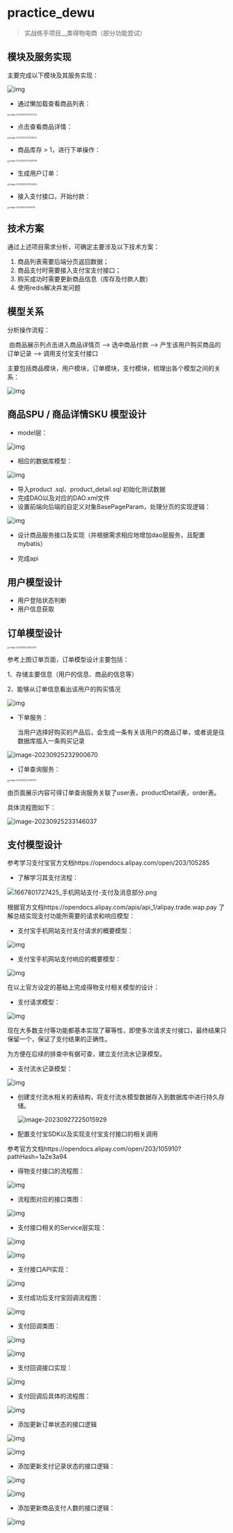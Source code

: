 # practice_dewu

> 实战练手项目__类得物电商（部分功能尝试）



## 模块及服务实现

主要完成以下模块及其服务实现：

![img](images/yuque_diagram.svg)



- 通过懒加载查看商品列表：

<img src="images/image-20230925213302330.png" alt="image-20230925213302330" style="zoom: 33%;" />

- 点击查看商品详情：

<img src="images/image-20230925213328632.png" alt="image-20230925213328632" style="zoom:33%;" />

- 商品库存 > 1，进行下单操作：

<img src="images/image-20230925213340548.png" alt="image-20230925213340548" style="zoom:33%;" />

- 生成用户订单：

<img src="images/image-20230925231542828.png" alt="image-20230925231542828" style="zoom:33%;" />

- 接入支付接口，开始付款：

<img src="images/image-20230925214411116.png" alt="image-20230925214411116" style="zoom:33%;" />



## 技术方案

通过上述项目需求分析，可确定主要涉及以下技术方案：

1. 商品列表需要后端分页返回数据；
2. 商品支付时需要接入支付宝支付接口；
3. 购买成功时需要更新商品信息（库存及付款人数）
4. 使用redis解决并发问题



## 模型关系

分析操作流程：

​       由商品展示列点击进入商品详情页 ——> 选中商品付款 ——> 产生该用户购买商品的订单记录 ——> 调用支付宝支付接口



主要包括商品模块，用户模块，订单模块，支付模块，梳理出各个模型之间的关系：

![img](images/pay_progress1-Page-3.svg)





## 商品SPU / 商品详情SKU 模型设计

- model层：

![img](images/associate.svg)

- 相应的数据库模型：

![img](images/dbdetail.svg)



- 导入product .sql、product_detail.sql 初始化测试数据
- 完成DAO以及对应的DAO.xml文件
- 设置前端向后端的自定义对象BasePageParam，处理分页的实现逻辑：

![img](images/pageprogress-169566401345033.svg)

- 设计商品服务接口及实现（并根据需求相应地增加dao层服务，且配置mybatis）

- 完成api

## 用户模型设计

- 用户登陆状态判断
- 用户信息获取

## 订单模型设计

<img src="images/image-20230925231822091.png" alt="image-20230925231822091" style="zoom:33%;" />

参考上图订单页面，订单模型设计主要包括：

1、存储主要信息（用户的信息、商品的信息等）

2、能够从订单信息看出该用户的购买情况

![img](images/ordertest-169566411590635.svg)



- 下单服务：

  当用户选择好购买的产品后，会生成一条有关该用户的商品订单，或者说是往数据库插入一条购买记录

  

![image-20230925232900670](images/image-20230925232900670.png)

- 订单查询服务：

<img src="images/image-20230925233601013.png" alt="image-20230925233601013" style="zoom:33%;" />

由页面展示内容可得订单查询服务关联了user表，productDetail表，order表。

具体流程图如下：

![image-20230925233146037](images/image-20230925233146037.png)





## 支付模型设计



参考学习支付宝官方文档https://opendocs.alipay.com/open/203/105285

- 了解学习其支付流程：

![1667801727425_手机网站支付-支付及消息部分.png](images/1668414529588-da8c06d7-41da-49b2-a967-00d05d01ff33.png)

根据官方文档https://opendocs.alipay.com/apis/api_1/alipay.trade.wap.pay  了解总结实现支付功能所需要的请求和响应模型：

- 支付宝手机网站支付支付请求的概要模型：

![img](images/alipayRequest01.svg)

- 支付宝手机网站支付响应的概要模型：


![img](images/alipayResponse01.svg)

在以上官方设定的基础上完成得物支付相关模型的设计：

- 支付请求模型：

![img](images/payModel01.svg)

现在大多数支付等功能都基本实现了幂等性，即使多次请求支付接口，最终结果只保留一个，保证了支付结果的正确性。

为方便在后续的排查中有据可查，建立支付流水记录模型。

- 支付流水记录模型：

![img](images/payRecord01.svg)



- 创建支付流水相关的表结构，将支付流水模型数据存入到数据库中进行持久存储。

  

  ![image-20230927225015929](images/image-20230927225015929.png)

  

- 配置支付宝SDK以及实现支付宝支付接口的相关调用

参考官方文档https://opendocs.alipay.com/open/203/105910?pathHash=1a2e3a94



- 得物支付接口的流程图：

![img](images/payImg.svg)



- 流程图对应的接口类图：

![img](images/payApi.svg)



- 支付接口相关的Service层实现：

![img](images/payService01.svg)

![img](images/orderService001.svg)







- 支付接口API实现：

![img](images/payApi-169566337458214.svg)



- 支付成功后支付宝回调流程图：

![img](https://style.youkeda.com/img/ham/course/j15/notify_img.svg)



- 支付回调类图：


![img](images/payController.svg)



![img](images/payUrlController.svg)

- 支付回调接口实现：


![img](images/payCallBack.svg)



- 支付回调后具体的流程图：



![img](images/callback05.svg)





- 添加更新订单状态的接口逻辑

![img](images/orderService02-169566366644421.svg)



![img](images/payCallBack-169566368088722.svg)



- 添加更新支付记录状态的接口逻辑：

![img](images/updatePayRecord01.svg)



![img](images/payCallBack-169566376381725.svg)



- 添加更新商品支付人数的接口逻辑：



![img](images/updatePersonNumber01.svg)



